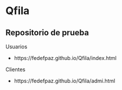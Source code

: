 # Qfila
## Repositorio de prueba
Usuarios
<ul>
  <li>https://fedefpaz.github.io/Qfila/index.html</li>
</ul>
Clientes
<ul>
  <li>https://fedefpaz.github.io/Qfila/admi.html</li>
</ul>
